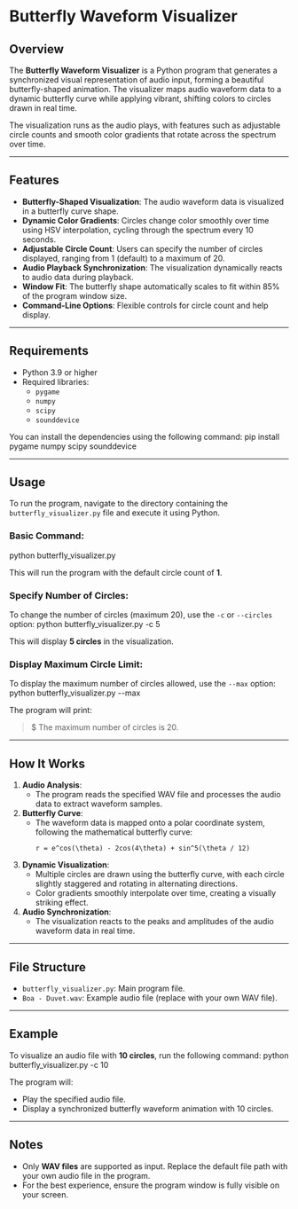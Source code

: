 
# Butterfly Waveform Visualizer

## Overview
The **Butterfly Waveform Visualizer** is a Python program that generates a synchronized visual representation of audio input, forming a beautiful butterfly-shaped animation. The visualizer maps audio waveform data to a dynamic butterfly curve while applying vibrant, shifting colors to circles drawn in real time.

The visualization runs as the audio plays, with features such as adjustable circle counts and smooth color gradients that rotate across the spectrum over time.

---

## Features
- **Butterfly-Shaped Visualization**: The audio waveform data is visualized in a butterfly curve shape.
- **Dynamic Color Gradients**: Circles change color smoothly over time using HSV interpolation, cycling through the spectrum every 10 seconds.
- **Adjustable Circle Count**: Users can specify the number of circles displayed, ranging from 1 (default) to a maximum of 20.
- **Audio Playback Synchronization**: The visualization dynamically reacts to audio data during playback.
- **Window Fit**: The butterfly shape automatically scales to fit within 85% of the program window size.
- **Command-Line Options**: Flexible controls for circle count and help display.

---

## Requirements
- Python 3.9 or higher
- Required libraries:
  - `pygame`
  - `numpy`
  - `scipy`
  - `sounddevice`

You can install the dependencies using the following command:
pip install pygame numpy scipy sounddevice


---

## Usage
To run the program, navigate to the directory containing the `butterfly_visualizer.py` file and execute it using Python.

### Basic Command:
python butterfly_visualizer.py

This will run the program with the default circle count of **1**.

### Specify Number of Circles:
To change the number of circles (maximum 20), use the `-c` or `--circles` option:
python butterfly_visualizer.py -c 5

This will display **5 circles** in the visualization.

### Display Maximum Circle Limit:
To display the maximum number of circles allowed, use the `--max` option:
python butterfly_visualizer.py --max

The program will print:
>$ The maximum number of circles is 20.


---

## How It Works
1. **Audio Analysis**:
   - The program reads the specified WAV file and processes the audio data to extract waveform samples.
2. **Butterfly Curve**:
   - The waveform data is mapped onto a polar coordinate system, following the mathematical butterfly curve:
     ```
     r = e^cos(\theta) - 2cos(4\theta) + sin^5(\theta / 12)
     ```
3. **Dynamic Visualization**:
   - Multiple circles are drawn using the butterfly curve, with each circle slightly staggered and rotating in alternating directions.
   - Color gradients smoothly interpolate over time, creating a visually striking effect.
4. **Audio Synchronization**:
   - The visualization reacts to the peaks and amplitudes of the audio waveform data in real time.

---

## File Structure
- `butterfly_visualizer.py`: Main program file.
- `Boa - Duvet.wav`: Example audio file (replace with your own WAV file).

---

## Example
To visualize an audio file with **10 circles**, run the following command:
python butterfly_visualizer.py -c 10

The program will:
- Play the specified audio file.
- Display a synchronized butterfly waveform animation with 10 circles.

---

## Notes
- Only **WAV files** are supported as input. Replace the default file path with your own audio file in the program.
- For the best experience, ensure the program window is fully visible on your screen.

